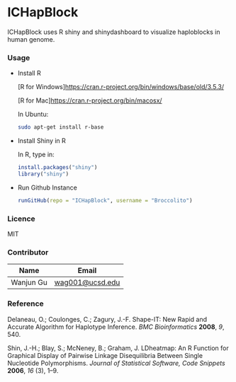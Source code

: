 # ICHapBlock
ICHapBlock uses R shiny and shinydashboard to visualize haploblocks in human genome.



### Usage

- Install R

  [R for Windows]https://cran.r-project.org/bin/windows/base/old/3.5.3/

  [R for Mac]https://cran.r-project.org/bin/macosx/

  In Ubuntu:

  ```bash
  sudo apt-get install r-base
  ```

- Install Shiny in R

  In R, type in:

  ```R
  install.packages("shiny")
  library("shiny")
  ```

- Run Github Instance

  ```R
  runGitHub(repo = "ICHapBlock", username = "Broccolito")
  ```



### Licence

MIT



### Contributor

| Name      | Email           |
| --------- | --------------- |
| Wanjun Gu | wag001@ucsd.edu |



### Reference

Delaneau, O.; Coulonges, C.; Zagury, J.-F. Shape-IT: New Rapid and Accurate Algorithm for Haplotype Inference. *BMC Bioinformatics* **2008**, *9*, 540.

Shin, J.-H.; Blay, S.; McNeney, B.; Graham, J. LDheatmap: An R Function for Graphical Display of Pairwise Linkage Disequilibria Between Single Nucleotide Polymorphisms. *Journal of Statistical Software, Code Snippets* **2006**, *16* (3), 1–9.